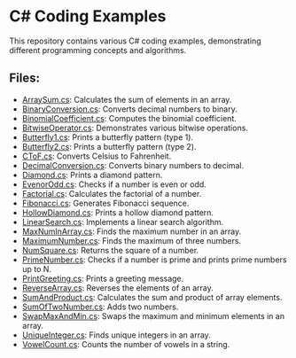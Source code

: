 # C# Coding Examples

This repository contains various C# coding examples, demonstrating different programming concepts and algorithms.

## Files:

- [ArraySum.cs](ArraySum.cs): Calculates the sum of elements in an array.
- [BinaryConversion.cs](BinaryConversion.cs): Converts decimal numbers to binary.
- [BinomialCoefficient.cs](BinomialCoefficient.cs): Computes the binomial coefficient.
- [BitwiseOperator.cs](BitwiseOperator.cs): Demonstrates various bitwise operations.
- [Butterfly1.cs](Butterfly1.cs): Prints a butterfly pattern (type 1).
- [Butterfly2.cs](Butterfly2.cs): Prints a butterfly pattern (type 2).
- [CToF.cs](CToF.cs): Converts Celsius to Fahrenheit.
- [DecimalConversion.cs](DecimalConversion.cs): Converts binary numbers to decimal.
- [Diamond.cs](Diamond.cs): Prints a diamond pattern.
- [EvenorOdd.cs](EvenorOdd.cs): Checks if a number is even or odd.
- [Factorial.cs](Factorial.cs): Calculates the factorial of a number.
- [Fibonacci.cs](Fibonacci.cs): Generates Fibonacci sequence.
- [HollowDiamond.cs](HollowDiamond.cs): Prints a hollow diamond pattern.
- [LinearSearch.cs](LinearSearch.cs): Implements a linear search algorithm.
- [MaxNumInArray.cs](MaxNumInArray.cs): Finds the maximum number in an array.
- [MaximumNumber.cs](MaximumNumber.cs): Finds the maximum of three numbers.
- [NumSquare.cs](NumSquare.cs): Returns the square of a number.
- [PrimeNumber.cs](PrimeNumber.cs): Checks if a number is prime and prints prime numbers up to N.
- [PrintGreeting.cs](PrintGreeting.cs): Prints a greeting message.
- [ReverseArray.cs](ReverseArray.cs): Reverses the elements of an array.
- [SumAndProduct.cs](SumAndProduct.cs): Calculates the sum and product of array elements.
- [SumOfTwoNumber.cs](SumOfTwoNumber.cs): Adds two numbers.
- [SwapMaxAndMin.cs](SwapMaxAndMin.cs): Swaps the maximum and minimum elements in an array.
- [UniqueInteger.cs](UniqueInteger.cs): Finds unique integers in an array.
- [VowelCount.cs](VowelCount.cs): Counts the number of vowels in a string.
